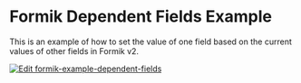 # Formik Dependent Fields Example

This is an example of how to set the value of one field based on the current values of other fields in Formik v2.

[![Edit formik-example-dependent-fields](https://codesandbox.io/static/img/play-codesandbox.svg)](https://codesandbox.io/s/github/jaredpalmer/formik/tree/master/examples/dependent-fields?fontsize=14&hidenavigation=1&theme=dark)

